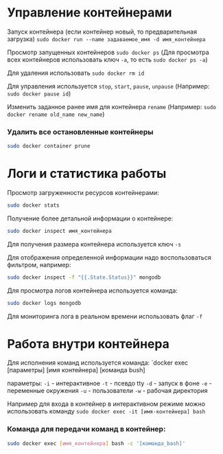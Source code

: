 # Управление контейнерами

Запуск контейнера (если контейнер новый, то предварительная загрузка) `sudo docker run --name задаваемое_имя -d имя_контейнера` 

Просмотр запущенных контейнеров `sudo docker ps` (Для просмотра всех контейнеров использовать ключ `-a`, то есть `sudo docker ps -a`)

Для удаления использовать `sudo docker rm id`

Для управления используется `stop`, `start`, `pause`, `unpause` (Например: `sudo docker pause id`)

Изменить заданное ранее имя для контейнера `rename` (Например: `sudo docker rename old_name new_name`)

### Удалить все остановленные контейнеры 
```bash
sudo docker container prune
```

# Логи и статистика работы

Просмотр загруженности ресурсов контейнерами:
```bash
sudo docker stats
```

Получение более детальной информации о контейнере:
```bash
sudo docker inspect имя_контейнера
```
Для получения размера контейнера используется ключ `-s`

Для отображения определенной информации надо воспользоваться фильтром, например:
```bash
sudo docker inspect -f "{{.State.Status}}" mongodb
```

Для просмотра логов контейнера используется команда:
```bash
sudo docker logs mongodb 
```
Для мониторинга лога в реальном времени использовать флаг `-f`


# Работа внутри контейнера

Для исполнения команд используется команда: `docker exec [параметры] [имя контейнера] [команда bush]

параметры:
`-i` - интерактивное
`-t` - псевдо tty
`-d` - запуск в фоне
`-e` - переменные окружения
`-u` - пользователи
`-w` - рабочая директория

Например для входа в контейнер в интерактивном режиме можно использовать команду `sudo docker exec -it [имя-контейнера] bash`


### Команда для передачи команд в контейнер:
```bash
sudo docker exec [имя_контейнера] bash -c '[команда_bash]'
```

